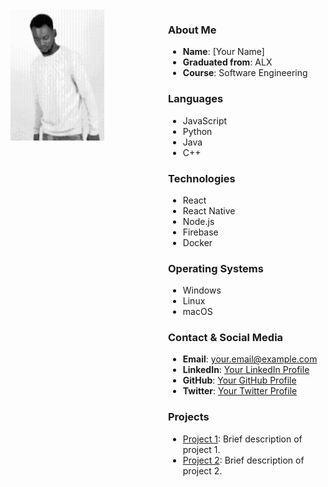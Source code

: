<div class="content">
  <div id="displayImage">
    <img src="o.svg" alt="Your Image" width="150">
  </div>

  <div id="textContent">
    <h3>About Me</h3>
    <ul>
      <li><strong>Name</strong>: [Your Name]</li>
      <li><strong>Graduated from</strong>: ALX</li>
      <li><strong>Course</strong>: Software Engineering</li>
    </ul>

   <h3>Languages</h3>
    <ul>
      <li>JavaScript</li>
      <li>Python</li>
      <li>Java</li>
      <li>C++</li>
    </ul>

   <h3>Technologies</h3>
    <ul>
      <li>React</li>
      <li>React Native</li>
      <li>Node.js</li>
      <li>Firebase</li>
      <li>Docker</li>
    </ul>

   <h3>Operating Systems</h3>
    <ul>
      <li>Windows</li>
      <li>Linux</li>
      <li>macOS</li>
    </ul>

   <h3>Contact & Social Media</h3>
    <ul>
      <li><strong>Email</strong>: <a href="mailto:your.email@example.com">your.email@example.com</a></li>
      <li><strong>LinkedIn</strong>: <a href="https://www.linkedin.com/in/yourprofile">Your LinkedIn Profile</a></li>
      <li><strong>GitHub</strong>: <a href="https://github.com/yourusername">Your GitHub Profile</a></li>
      <li><strong>Twitter</strong>: <a href="https://twitter.com/yourusername">Your Twitter Profile</a></li>
    </ul>

   <h3>Projects</h3>
    <ul>
      <li><a href="https://github.com/yourusername/project1">Project 1</a>: Brief description of project 1.</li>
      <li><a href="https://github.com/yourusername/project2">Project 2</a>: Brief description of project 2.</li>
    </ul>
  </div>
</div>

<style>
  .content {
    display: grid;
    grid-template-columns: 50% 50%;
  }
</style>
